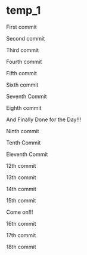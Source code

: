 # temp_1

First commit

Second commit

Third commit

Fourth commit

Fifth commit

Sixth commit

Seventh Commit

Eighth commit

And Finally Done for the Day!!!

Ninth commit

Tenth Commit

Eleventh Commit

12th commit

13th commit

14th commit

15th commit

Come on!!!

16th commit

17th commit

18th commit
